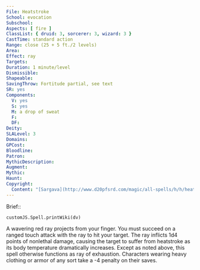 ```yaml
---
File: Heatstroke
School: evocation
Subschool: 
Aspects: [ fire ]
ClassList: { druid: 3, sorcerer: 3, wizard: 3 }
CastTime: standard action
Range: close (25 + 5 ft./2 levels)
Area: 
Effect: ray
Targets: 
Duration: 1 minute/level
Dismissible: 
Shapeable: 
SavingThrow: Fortitude partial, see text
SR: yes
Components:
  V: yes
  S: yes
  M: a drop of sweat
  F: 
  DF: 
Deity: 
SLALevel: 3
Domains: 
GPCost: 
Bloodline: 
Patron: 
MythicDescription: 
Augment: 
Mythic: 
Haunt: 
Copyright:
  Content: "[Sargava](http://www.d20pfsrd.com/magic/all-spells/h/h/heatstroke)"
---
```

Brief:: 

```dataviewjs
customJS.Spell.printWiki(dv)
```

A wavering red ray projects from your finger. You must succeed on a ranged touch attack with the ray to hit your target.  The ray inflicts 1d4 points of nonlethal damage, causing the target to suffer from heatstroke as its body temperature dramatically increases. Except as noted above, this spell otherwise functions as ray of exhaustion.  Characters wearing heavy clothing or armor of any sort take a -4 penalty on their saves.
